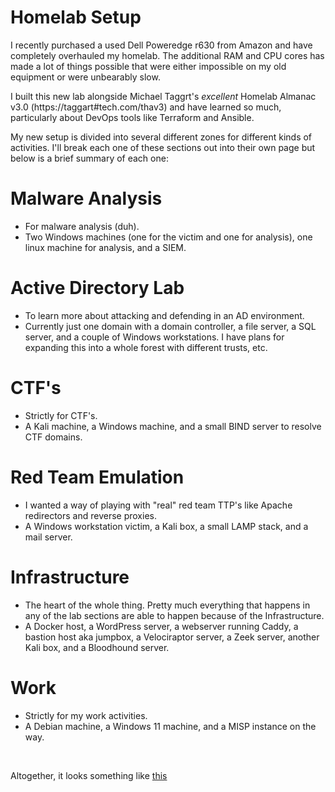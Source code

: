 Homelab Setup
=============

I recently purchased a used Dell Poweredge r630 from Amazon and have completely overhauled my homelab. The additional RAM and CPU cores has made a lot of things possible that were either impossible on my old equipment or were unbearably slow.

I built this new lab alongside Michael Taggrt's <i>excellent</i> Homelab Almanac v3.0 (https://taggart#tech.com/thav3) and have learned so much, particularly about DevOps tools like Terraform and Ansible. 

My new setup is divided into several different zones for different kinds of activities. I'll break each one of these sections out into their own page but below is a brief summary of each one: 

# Malware Analysis
- For malware analysis (duh). 
- Two Windows machines (one for the victim and one for analysis), one linux machine for analysis, and a SIEM. 
 
# Active Directory Lab
- To learn more about attacking and defending in an AD environment. 
- Currently just one domain with a domain controller, a file server, a SQL server, and a couple of Windows workstations. I have plans for expanding this into a whole forest with different trusts, etc. 

# CTF's
- Strictly for CTF's. 
- A Kali machine, a Windows machine, and a small BIND server to resolve CTF domains. 
 
# Red Team Emulation
- I wanted a way of playing with "real" red team TTP's like Apache redirectors and reverse proxies. 
- A Windows workstation victim, a Kali box, a small LAMP stack, and a mail server. 

# Infrastructure
- The heart of the whole thing. Pretty much everything that happens in any of the lab sections are able to happen because of the Infrastructure. 
- A Docker host, a WordPress server, a webserver running Caddy, a bastion host aka jumpbox, a Velociraptor server, a Zeek server, another Kali box, and a Bloodhound server.

# Work
- Strictly for my work activities.
- A Debian machine, a Windows 11 machine, and a MISP instance on the way. 

<br>

Altogether, it looks something like [this](./network_diagram.md) 
